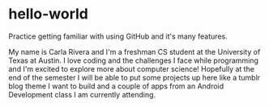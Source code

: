 # hello-world
Practice getting familiar with using GitHub and it's many features.

My name is Carla Rivera and I'm a freshman CS student at the University of Texas at Austin.
I love coding and the challenges I face while programming and I'm excited to explore more about computer science!
Hopefully at the end of the semester I will be able to put some projects up here like a tumblr blog theme I want to build
and a couple of apps from an Android Development class I am currently attending.
